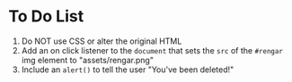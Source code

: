 # To Do List
1. Do NOT use CSS or alter the original HTML
2. Add an on click listener to the `document` that sets the `src` of the `#rengar` img element to "assets/rengar.png" 
3. Include an `alert()` to tell the user "You've been deleted!"